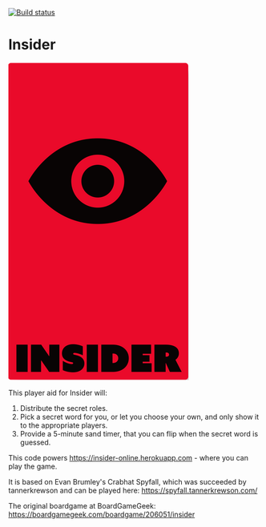 [![Build status](https://ci.appveyor.com/api/projects/status/307724t5l4nahrm7?svg=true)](https://ci.appveyor.com/project/alenros/fake-artist)

# Insider
![Logo](public/img/logo-en.png)

This player aid for Insider will:
1. Distribute the secret roles.
2. Pick a secret word for you, or let you choose your own, and only show it to the appropriate players.
3. Provide a 5-minute sand timer, that you can flip when the secret word is guessed.

This code powers https://insider-online.herokuapp.com - where you can play the game.

It is based on Evan Brumley's Crabhat Spyfall, which was succeeded by tannerkrewson and can be played here: https://spyfall.tannerkrewson.com/

The original boardgame at BoardGameGeek: https://boardgamegeek.com/boardgame/206051/insider
